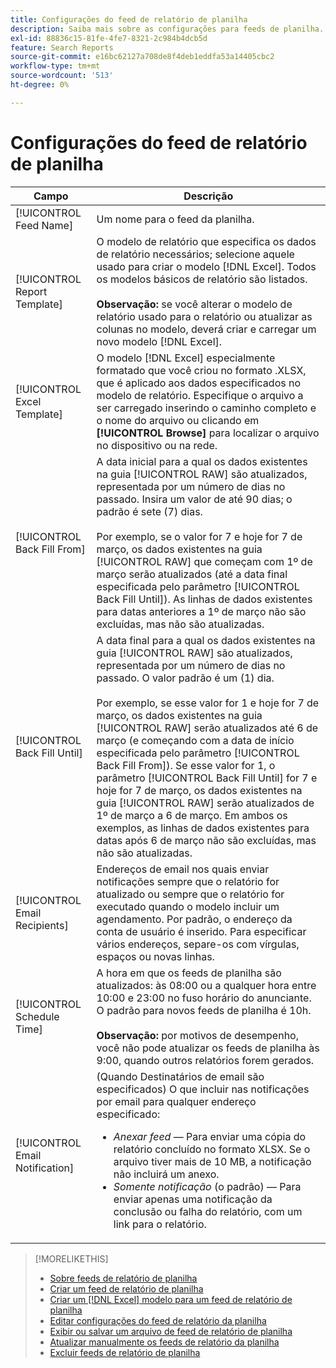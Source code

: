 ```yaml
---
title: Configurações do feed de relatório de planilha
description: Saiba mais sobre as configurações para feeds de planilha.
exl-id: 88836c15-81fe-4fe7-8321-2c984b4dcb5d
feature: Search Reports
source-git-commit: e16bc62127a708de8f4deb1eddfa53a14405cbc2
workflow-type: tm+mt
source-wordcount: '513'
ht-degree: 0%

---
```


# Configurações do feed de relatório de planilha

| Campo | Descrição |
|---|---|
| [!UICONTROL Feed Name] | Um nome para o feed da planilha. |
| [!UICONTROL Report Template] | O modelo de relatório que especifica os dados de relatório necessários; selecione aquele usado para criar o modelo [!DNL Excel]. Todos os modelos básicos de relatório são listados.<br><br><b>Observação:</b> se você alterar o modelo de relatório usado para o relatório ou atualizar as colunas no modelo, deverá criar e carregar um novo modelo [!DNL Excel]. |
| [!UICONTROL Excel Template] | O modelo [!DNL Excel] especialmente formatado que você criou no formato .XLSX, que é aplicado aos dados especificados no modelo de relatório. Especifique o arquivo a ser carregado inserindo o caminho completo e o nome do arquivo ou clicando em <b>[!UICONTROL Browse]</b> para localizar o arquivo no dispositivo ou na rede. |
| [!UICONTROL Back Fill From] | A data inicial para a qual os dados existentes na guia [!UICONTROL RAW] são atualizados, representada por um número de dias no passado. Insira um valor de até 90 dias; o padrão é sete (7) dias.<br><br>Por exemplo, se o valor for 7 e hoje for 7 de março, os dados existentes na guia [!UICONTROL RAW] que começam com 1º de março serão atualizados (até a data final especificada pelo parâmetro [!UICONTROL Back Fill Until]). As linhas de dados existentes para datas anteriores a 1º de março não são excluídas, mas não são atualizadas. |
| [!UICONTROL Back Fill Until] | A data final para a qual os dados existentes na guia [!UICONTROL RAW] são atualizados, representada por um número de dias no passado. O valor padrão é um (1) dia.<br><br>Por exemplo, se esse valor for 1 e hoje for 7 de março, os dados existentes na guia [!UICONTROL RAW] serão atualizados até 6 de março (e começando com a data de início especificada pelo parâmetro [!UICONTROL Back Fill From]). Se esse valor for 1, o parâmetro [!UICONTROL Back Fill Until] for 7 e hoje for 7 de março, os dados existentes na guia [!UICONTROL RAW] serão atualizados de 1º de março a 6 de março. Em ambos os exemplos, as linhas de dados existentes para datas após 6 de março não são excluídas, mas não são atualizadas. |
| [!UICONTROL Email Recipients] | Endereços de email nos quais enviar notificações sempre que o relatório for atualizado ou sempre que o relatório for executado quando o modelo incluir um agendamento. Por padrão, o endereço da conta de usuário é inserido. Para especificar vários endereços, separe-os com vírgulas, espaços ou novas linhas. |
| [!UICONTROL Schedule Time] | A hora em que os feeds de planilha são atualizados: às 08:00 ou a qualquer hora entre 10:00 e 23:00 no fuso horário do anunciante. O padrão para novos feeds de planilha é 10h.<br><br><b>Observação:</b> por motivos de desempenho, você não pode atualizar os feeds de planilha às 9:00, quando outros relatórios forem gerados. |
| [!UICONTROL Email Notification] | (Quando Destinatários de email são especificados) O que incluir nas notificações por email para qualquer endereço especificado:<ul><li><i>Anexar feed</i> — Para enviar uma cópia do relatório concluído no formato XLSX. Se o arquivo tiver mais de 10 MB, a notificação não incluirá um anexo.</li><li><i>Somente notificação</i> (o padrão) — Para enviar apenas uma notificação da conclusão ou falha do relatório, com um link para o relatório.</li></ul> |

>[!MORELIKETHIS]
>
>* [Sobre feeds de relatório de planilha](spreadsheet-feed-about.md)
>* [Criar um feed de relatório de planilha](spreadsheet-feed-create.md)
>* [Criar um [!DNL Excel] modelo para um feed de relatório de planilha](spreadsheet-feed-create-excel-template.md)
>* [Editar configurações do feed de relatório da planilha](spreadsheet-feed-edit.md)
>* [Exibir ou salvar um arquivo de feed de relatório de planilha](spreadsheet-feed-view-or-save.md)
>* [Atualizar manualmente os feeds de relatório da planilha](spreadsheet-feed-refresh.md)
>* [Excluir feeds de relatório de planilha](spreadsheet-feed-delete.md)
